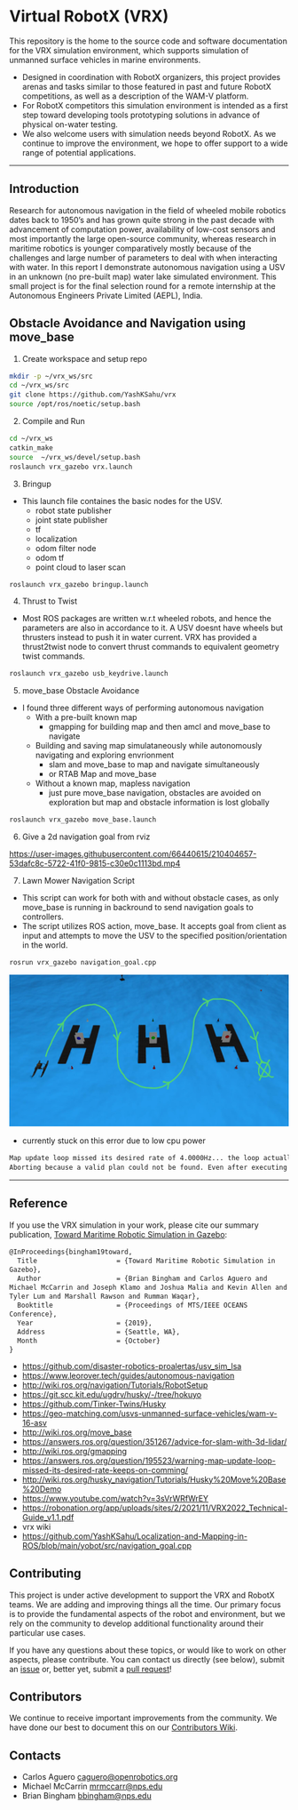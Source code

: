 # Virtual RobotX (VRX)
This repository is the home to the source code and software documentation for the VRX simulation environment, which supports simulation of unmanned surface vehicles in marine environments.
* Designed in coordination with RobotX organizers, this project provides arenas and tasks similar to those featured in past and future RobotX competitions, as well as a description of the WAM-V platform.
* For RobotX competitors this simulation environment is intended as a first step toward developing tools prototyping solutions in advance of physical on-water testing.
* We also welcome users with simulation needs beyond RobotX. As we continue to improve the environment, we hope to offer support to a wide range of potential applications.

---
## Introduction
Research for autonomous navigation in the field of wheeled mobile robotics dates back to 1950’s and has grown quite strong in the past decade with advancement of computation power, availability of low-cost sensors and most importantly the large open-source community, whereas research in maritime robotics is younger comparatively mostly because of the challenges and large number of parameters to deal with when interacting with water. In this report I demonstrate autonomous navigation using a USV in an unknown (no pre-built map) water lake simulated environment. This small project is for the final selection round for a remote internship at the Autonomous Engineers Private Limited (AEPL), India.

## Obstacle Avoidance and Navigation using move_base
1. Create workspace and setup repo
```bash
mkdir -p ~/vrx_ws/src
cd ~/vrx_ws/src
git clone https://github.com/YashKSahu/vrx
source /opt/ros/noetic/setup.bash
```
2. Compile and Run
```bash
cd ~/vrx_ws
catkin_make
source  ~/vrx_ws/devel/setup.bash
roslaunch vrx_gazebo vrx.launch
```
3. Bringup
- This launch file containes the basic nodes for the USV.
  - robot state publisher
  - joint state publisher
  - tf
  - localization
  - odom filter node
  - odom tf
  - point cloud to laser scan
```bash
roslaunch vrx_gazebo bringup.launch
```
4. Thrust to Twist
- Most ROS packages are written w.r.t wheeled robots, and hence the parameters are also in accordance to it. A USV doesnt have wheels but thrusters instead to push it in water current. VRX has provided a thrust2twist node to convert thrust commands to equivalent geometry twist commands.
```bash
roslaunch vrx_gazebo usb_keydrive.launch
```
5. move_base Obstacle Avoidance
- I found three different ways of performing autonomous navigation
  - With a pre-built known map
    - gmapping for building map and then amcl and move_base to navigate
  - Building and saving map simulataneously while autonomously navigating and exploring envrionment
    - slam and move_base to map and navigate simultaneously 
    - or RTAB Map and move_base
  - Without a known map, mapless navigation
    - just pure move_base navigation, obstacles are avoided on exploration but map and obstacle information is lost globally

```bash
roslaunch vrx_gazebo move_base.launch
```
6. Give a 2d navigation goal from rviz

https://user-images.githubusercontent.com/66440615/210404657-53dafc8c-5722-41f0-9815-c30e0c1113bd.mp4

7. Lawn Mower Navigation Script
- This script can work for both with and without obstacle cases, as only move_base is running in backround to send navigation goals to controllers.
- The script utilizes ROS action, move_base. It accepts goal from client as input and attempts to move the USV to the specified position/orientation in the world.
```bash
rosrun vrx_gazebo navigation_goal.cpp
```
![](images/lawn.jpeg)

- currently stuck on this error due to low cpu power 
```bash
Map update loop missed its desired rate of 4.0000Hz... the loop actually took 1.4040 seconds.
Aborting because a valid plan could not be found. Even after executing all recovery behaviors
```
---

## Reference

If you use the VRX simulation in your work, please cite our summary publication, [Toward Maritime Robotic Simulation in Gazebo](https://wiki.nps.edu/display/BB/Publications?preview=/1173263776/1173263778/PID6131719.pdf): 

```
@InProceedings{bingham19toward,
  Title                    = {Toward Maritime Robotic Simulation in Gazebo},
  Author                   = {Brian Bingham and Carlos Aguero and Michael McCarrin and Joseph Klamo and Joshua Malia and Kevin Allen and Tyler Lum and Marshall Rawson and Rumman Waqar},
  Booktitle                = {Proceedings of MTS/IEEE OCEANS Conference},
  Year                     = {2019},
  Address                  = {Seattle, WA},
  Month                    = {October}
}
```
- https://github.com/disaster-robotics-proalertas/usv_sim_lsa
- https://www.leorover.tech/guides/autonomous-navigation
- http://wiki.ros.org/navigation/Tutorials/RobotSetup
- https://git.scc.kit.edu/ugdrv/husky/-/tree/hokuyo
- https://github.com/Tinker-Twins/Husky
- https://geo-matching.com/usvs-unmanned-surface-vehicles/wam-v-16-asv
- http://wiki.ros.org/move_base
- https://answers.ros.org/question/351267/advice-for-slam-with-3d-lidar/
- http://wiki.ros.org/gmapping
- https://answers.ros.org/question/195523/warning-map-update-loop-missed-its-desired-rate-keeps-on-comming/
- http://wiki.ros.org/husky_navigation/Tutorials/Husky%20Move%20Base%20Demo
- https://www.youtube.com/watch?v=3sVrWRfWrEY
- https://robonation.org/app/uploads/sites/2/2021/11/VRX2022_Technical-Guide_v1.1.pdf
- vrx wiki
- https://github.com/YashKSahu/Localization-and-Mapping-in-ROS/blob/main/yobot/src/navigation_goal.cpp

## Contributing
This project is under active development to support the VRX and RobotX teams. We are adding and improving things all the time. Our primary focus is to provide the fundamental aspects of the robot and environment, but we rely on the community to develop additional functionality around their particular use cases.

If you have any questions about these topics, or would like to work on other aspects, please contribute.  You can contact us directly (see below), submit an [issue](https://github.com/osrf/vrx/issues) or, better yet, submit a [pull request](https://github.com/osrf/vrx/pulls/)!

## Contributors

We continue to receive important improvements from the community.  We have done our best to document this on our [Contributors Wiki](https://github.com/osrf/vrx/wiki/Contributors).

## Contacts

 * Carlos Aguero <caguero@openrobotics.org>
 * Michael McCarrin <mrmccarr@nps.edu>
 * Brian Bingham <bbingham@nps.edu>
